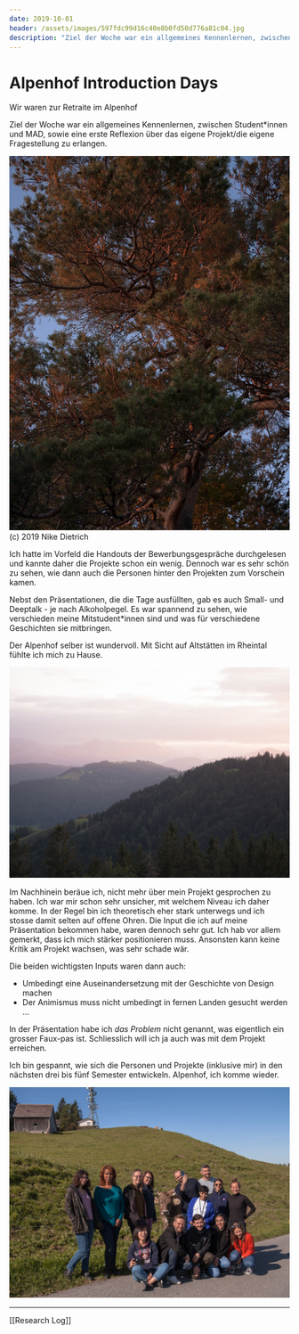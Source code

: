 ```yaml
---
date: 2019-10-01
header: /assets/images/597fdc99d16c40e8b0fd50d776a81c04.jpg
description: "Ziel der Woche war ein allgemeines Kennenlernen, zwischen Student*innen und MAD, sowie eine erste Reflexion über das eigene Projekt/die eigene Fragestellung zu erlangen."
---
```

# Alpenhof Introduction Days
Wir waren zur Retraite im Alpenhof 

Ziel der Woche war ein allgemeines Kennenlernen, zwischen Student*innen und MAD, sowie eine erste Reflexion über das eigene Projekt/die eigene Fragestellung zu erlangen.

![_MG_9472_MADESIGN_Introdays_2019.jpg](/assets/images/597fdc99d16c40e8b0fd50d776a81c04.jpg)
(c) 2019 Nike Dietrich

Ich hatte im Vorfeld die Handouts der Bewerbungsgespräche durchgelesen und kannte daher die Projekte schon ein wenig. Dennoch war es sehr schön zu sehen, wie dann auch die Personen hinter den Projekten zum Vorschein kamen.

Nebst den Präsentationen, die die Tage ausfüllten, gab es auch Small- und Deeptalk - je nach Alkoholpegel. Es war spannend zu sehen, wie verschieden meine Mitstudent*innen sind und was für verschiedene Geschichten sie mitbringen.

Der Alpenhof selber ist wundervoll. Mit Sicht auf Altstätten im Rheintal fühlte ich mich zu Hause.

![_MG_9463_MADESIGN_Introdays_2019.jpg](/assets/images/5291210fab6143d19e70f9b6aac0fb36.jpg)

Im Nachhinein beräue ich, nicht mehr über mein Projekt gesprochen zu haben. Ich war mir schon sehr unsicher, mit welchem Niveau ich daher komme. In der Regel bin ich theoretisch eher stark unterwegs und ich stosse damit selten auf offene Ohren. Die Input die ich auf meine Präsentation bekommen habe, waren dennoch sehr gut. Ich hab vor allem gemerkt, dass ich mich stärker positionieren muss. Ansonsten kann keine Kritik am Projekt wachsen, was sehr schade wär.

Die beiden wichtigsten Inputs waren dann auch:

- Umbedingt eine Auseinandersetzung mit der Geschichte von Design machen
- Der Animismus muss nicht umbedingt in fernen Landen gesucht werden ...

In der Präsentation habe ich _das Problem_ nicht genannt, was eigentlich ein grosser Faux-pas ist. Schliesslich will ich ja auch was mit dem Projekt erreichen.

Ich bin gespannt, wie sich die Personen und Projekte (inklusive mir) in den nächsten drei bis fünf Semester entwickeln. Alpenhof, ich komme wieder.

![_MG_9587_MADESIGN_Introdays_2019.jpg](/assets/images/fe85ce2aa6624dbfb702620d6cf34e83.jpg)

---

[[Research Log]] 